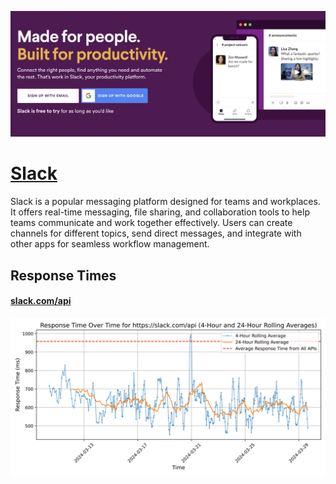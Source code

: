 [![Visit Slack](imagePreview.png)](https://slack.dev)

# [Slack](https://slack.dev)

Slack is a popular messaging platform designed for teams and workplaces. It offers real-time messaging, file sharing, and collaboration tools to help teams communicate and work together effectively. Users can create channels for different topics, send direct messages, and integrate with other apps for seamless workflow management.

## Response Times

#### [slack.com/api](https://slack.com/api)

![slack.com/api](response-time-charts/736c61636b2e636f6d2f617069.svg)
